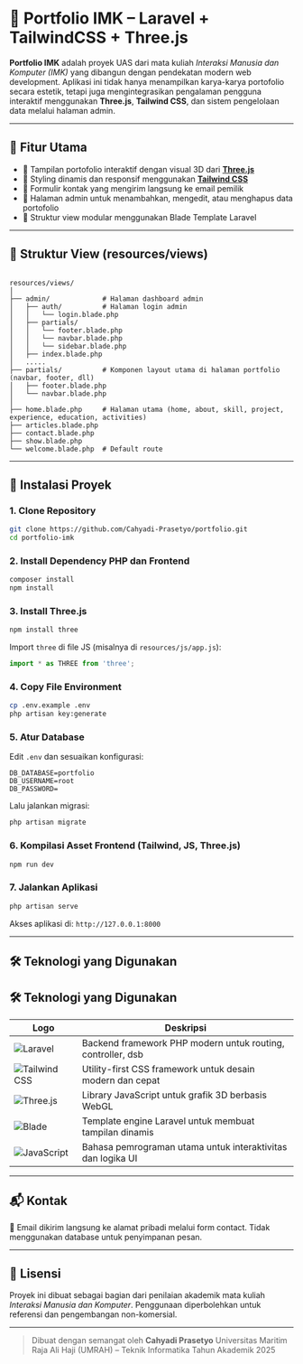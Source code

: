 # 🎨 Portfolio IMK – Laravel + TailwindCSS + Three.js

**Portfolio IMK** adalah proyek UAS dari mata kuliah *Interaksi Manusia dan Komputer (IMK)* yang dibangun dengan pendekatan modern web development. Aplikasi ini tidak hanya menampilkan karya-karya portofolio secara estetik, tetapi juga mengintegrasikan pengalaman pengguna interaktif menggunakan **Three.js**, **Tailwind CSS**, dan sistem pengelolaan data melalui halaman admin.

---

## 🧩 Fitur Utama

- 💼 Tampilan portofolio interaktif dengan visual 3D dari **[Three.js](https://threejs.org/)**
- 🎨 Styling dinamis dan responsif menggunakan **[Tailwind CSS](https://tailwindcss.com/)**
- 📧 Formulir kontak yang mengirim langsung ke email pemilik
- 🔐 Halaman admin untuk menambahkan, mengedit, atau menghapus data portofolio
- 🧠 Struktur view modular menggunakan Blade Template Laravel

---

## 📁 Struktur View (resources/views)

```

resources/views/
│
├── admin/             # Halaman dashboard admin
│   ├── auth/          # Halaman login admin
│   │   └── login.blade.php
│   ├── partials/
│   │   └── footer.blade.php
│   │   └── navbar.blade.php
│   │   └── sidebar.blade.php
│   ├── index.blade.php
│   .....
├── partials/          # Komponen layout utama di halaman portfolio (navbar, footer, dll)
│   ├── footer.blade.php
│   └── navbar.blade.php
│
├── home.blade.php     # Halaman utama (home, about, skill, project, experience, education, activities)
├── articles.blade.php
├── contact.blade.php
├── show.blade.php
└── welcome.blade.php  # Default route

````

---

## 🚀 Instalasi Proyek

### 1. **Clone Repository**
```bash
git clone https://github.com/Cahyadi-Prasetyo/portfolio.git
cd portfolio-imk
````

### 2. **Install Dependency PHP dan Frontend**

```bash
composer install
npm install
```

### 3. **Install Three.js**

```bash
npm install three
```

Import `three` di file JS (misalnya di `resources/js/app.js`):

```js
import * as THREE from 'three';
```

### 4. **Copy File Environment**

```bash
cp .env.example .env
php artisan key:generate
```

### 5. **Atur Database**

Edit `.env` dan sesuaikan konfigurasi:

```
DB_DATABASE=portfolio
DB_USERNAME=root
DB_PASSWORD=
```

Lalu jalankan migrasi:

```bash
php artisan migrate
```

### 6. **Kompilasi Asset Frontend (Tailwind, JS, Three.js)**

```bash
npm run dev
```

### 7. **Jalankan Aplikasi**

```bash
php artisan serve
```

Akses aplikasi di: `http://127.0.0.1:8000`

---

## 🛠️ Teknologi yang Digunakan

## 🛠️ Teknologi yang Digunakan

| Logo                                                                                                                        |Deskripsi                                                   |
| --------------------------------------------------------------------------------------------------------------------------- | ----------------------------------------------------------- |
| ![Laravel](https://img.shields.io/badge/Laravel-F55247?style=for-the-badge&logo=laravel&logoColor=white)| Backend framework PHP modern untuk routing, controller, dsb |
| ![Tailwind CSS](https://img.shields.io/badge/TailwindCSS-38B2AC?style=for-the-badge&logo=tailwind-css&logoColor=white)   | Utility-first CSS framework untuk desain modern dan cepat   |
| ![Three.js](https://img.shields.io/badge/Three.js-000000?style=for-the-badge&logo=three.js&logoColor=white)   | Library JavaScript untuk grafik 3D berbasis WebGL           |
| ![Blade](https://img.shields.io/badge/Blade-FF2D20?style=for-the-badge&logo=laravel&logoColor=white)     | Template engine Laravel untuk membuat tampilan dinamis      |
| ![JavaScript](https://img.shields.io/badge/JavaScript-F7DF1E?style=for-the-badge&logo=javascript&logoColor=black)   | Bahasa pemrograman utama untuk interaktivitas dan logika UI |


---

## 📬 Kontak

📧 Email dikirim langsung ke alamat pribadi melalui form contact. Tidak menggunakan database untuk penyimpanan pesan.

---

## 📄 Lisensi

Proyek ini dibuat sebagai bagian dari penilaian akademik mata kuliah *Interaksi Manusia dan Komputer*. Penggunaan diperbolehkan untuk referensi dan pengembangan non-komersial.

---

> Dibuat dengan semangat oleh **Cahyadi Prasetyo**
> Universitas Maritim Raja Ali Haji (UMRAH) – Teknik Informatika
> Tahun Akademik 2025

```
